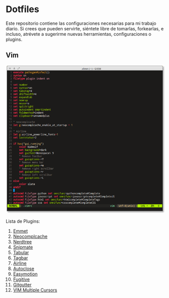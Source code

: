 # Dotfiles

Este repositorio contiene las configuraciones necesarias para mi trabajo diario.  Si crees que pueden servirte, siéntete libre de  tomarlas, forkearlas, e incluso, atrévete a sugerirme nuevas herramientas, configuraciones o plugins.

## Vim
![GVim on Elementary OS](.vim/gvim.png)

Lista de Plugins:

1. [Emmet](https://github.com/mattn/emmet-vim)
2. [Neocomplcache](https://github.com/Shougo/neocomplcache.vim)
3. [Nerdtree](https://github.com/scrooloose/nerdtree)
4. [Snipmate](https://github.com/garbas/vim-snipmate)
5. [Tabular](https://github.com/godlygeek/tabular)
6. [Tagbar](https://github.com/majutsushi/tagbar)
7. [Airline](https://github.com/bling/vim-airline)
8. [Autoclose](https://github.com/Townk/vim-autoclose)
9. [Easymotion](https://github.com/Lokaltog/vim-easymotion)
10. [Fugitive](https://github.com/tpope/vim-fugitive)
11. [Gitgutter](https://github.com/airblade/vim-gitgutter)
12. [VIM Multiple Cursors](https://github.com/terryma/vim-multiple-cursors)
